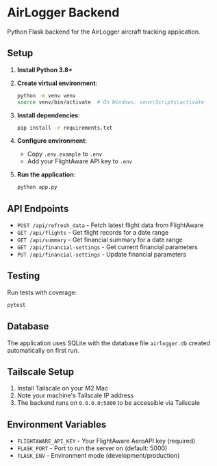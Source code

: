 # AirLogger Backend

Python Flask backend for the AirLogger aircraft tracking application.

## Setup

1. **Install Python 3.8+**

2. **Create virtual environment**:
   ```bash
   python -m venv venv
   source venv/bin/activate  # On Windows: venv\Scripts\activate
   ```

3. **Install dependencies**:
   ```bash
   pip install -r requirements.txt
   ```

4. **Configure environment**:
   - Copy `.env.example` to `.env`
   - Add your FlightAware API key to `.env`

5. **Run the application**:
   ```bash
   python app.py
   ```

## API Endpoints

- `POST /api/refresh_data` - Fetch latest flight data from FlightAware
- `GET /api/flights` - Get flight records for a date range
- `GET /api/summary` - Get financial summary for a date range
- `GET /api/financial-settings` - Get current financial parameters
- `PUT /api/financial-settings` - Update financial parameters

## Testing

Run tests with coverage:
```bash
pytest
```

## Database

The application uses SQLite with the database file `airlogger.db` created automatically on first run.

## Tailscale Setup

1. Install Tailscale on your M2 Mac
2. Note your machine's Tailscale IP address
3. The backend runs on `0.0.0.0:5000` to be accessible via Tailscale

## Environment Variables

- `FLIGHTAWARE_API_KEY` - Your FlightAware AeroAPI key (required)
- `FLASK_PORT` - Port to run the server on (default: 5000)
- `FLASK_ENV` - Environment mode (development/production)